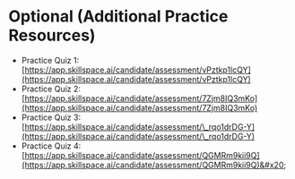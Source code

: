 # Optional (Additional Practice Resources)

* Practice Quiz 1: [https://app.skillspace.ai/candidate/assessment/vPztkp1lcQY](https://app.skillspace.ai/candidate/assessment/vPztkp1lcQY)
* Practice Quiz 2: [https://app.skillspace.ai/candidate/assessment/7Zjm8IQ3mKo](https://app.skillspace.ai/candidate/assessment/7Zjm8IQ3mKo)
* Practice Quiz 3: [https://app.skillspace.ai/candidate/assessment/\_rqo1drDG-Y](https://app.skillspace.ai/candidate/assessment/\_rqo1drDG-Y)
* Practice Quiz 4: [https://app.skillspace.ai/candidate/assessment/QGMRm9kii9Q](https://app.skillspace.ai/candidate/assessment/QGMRm9kii9Q)&#x20;
